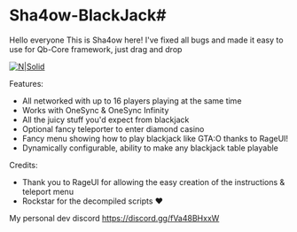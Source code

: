 # Sha4ow-BlackJack# 
Hello everyone This is Sha4ow here! I've fixed all bugs and made it easy to use for Qb-Core framework, just drag and drop 
 
[![N|Solid](https://cdn.discordapp.com/attachments/1001745761987461190/1008607694342606889/unknown.png)]()

Features:
* All networked with up to 16 players playing at the same time
* Works with OneSync & OneSync Infinity
* All the juicy stuff you'd expect from blackjack
* Optional fancy teleporter to enter diamond casino
* Fancy menu showing how to play blackjack like GTA:O thanks to RageUI!
* Dynamically configurable, ability to make any blackjack table playable

Credits:
* Thank you to RageUI for allowing the easy creation of the instructions & teleport menu
* Rockstar for the decompiled scripts :heart: 

My personal dev discord
https://discord.gg/fVa48BHxxW
